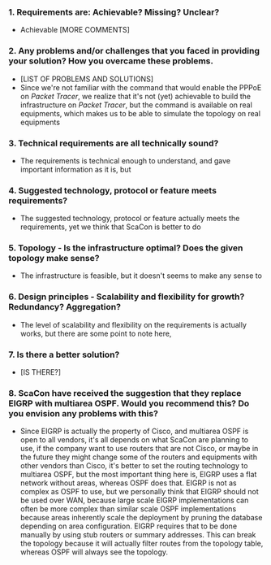 ### 1. Requirements are: Achievable? Missing? Unclear?

- Achievable [MORE COMMENTS]

### 2. Any problems and/or challenges that you faced in providing your solution? How you overcame these problems.

- [LIST OF PROBLEMS AND SOLUTIONS]
- Since we're not familiar with the command that would enable the PPPoE on *Packet Tracer*, we realize that it's not (yet) achievable to build the infrastructure on *Packet Tracer*, but the command is available on real equipments, which makes us to be able to simulate the topology on real equipments

### 3. Technical requirements are all technically sound?

- The requirements is technical enough to understand, and gave important information as it is, but 

### 4. Suggested technology, protocol or feature meets requirements?

- The suggested technology, protocol or feature actually meets the requirements, yet we think that ScaCon is better to do 

### 5. Topology - Is the infrastructure optimal? Does the given topology make sense?

- The infrastructure is feasible, but it doesn't seems to make any sense to 

### 6. Design principles - Scalability and flexibility for growth? Redundancy? Aggregation?

- The level of scalability and flexibility on the requirements is actually works, but there are some point to note here, 

### 7. Is there a better solution?

- [IS THERE?]

### 8. ScaCon have received the suggestion that they replace EIGRP with multiarea OSPF. Would you recommend this? Do you envision any problems with this?

- Since EIGRP is actually the property of Cisco, and multiarea OSPF is open to all vendors, it's all depends on what ScaCon are planning to use, if the company want to use routers that are not Cisco, or maybe in the future they might change some of the routers and equipments with other vendors than Cisco, it's better to set the routing technology to multiarea OSPF, but the most important thing here is, EIGRP uses a flat network without areas, whereas OSPF does that. EIGRP is not as complex as OSPF to use, but we personally think that EIGRP should not be used over WAN, because large scale EIGRP implementations can often be more complex than similar scale OSPF implementations because areas inherently scale the deployment by pruning the database depending on area configuration. EIGRP requires that to be done manually by using stub routers or summary addresses. This can break the topology because it will actually filter routes from the topology table, whereas OSPF will always see the topology.
